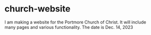 # church-website
I am making a website for the Portmore Church of Christ. It will include many pages and various functionality. The date is Dec. 14, 2023

